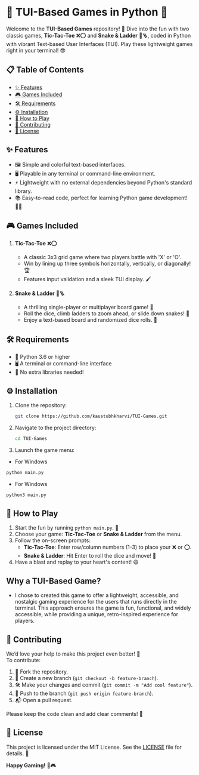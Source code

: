 
# 🎲 TUI-Based Games in Python 🐍

Welcome to the **TUI-Based Games** repository! 🚀 Dive into the fun with two classic games, **Tic-Tac-Toe** ❌⭕ and **Snake & Ladder** 🐍🪜, coded in Python with vibrant Text-based User Interfaces (TUI). Play these lightweight games right in your terminal! 😎

## 📋 Table of Contents
- [✨ Features](#features)
- [🎮 Games Included](#games-included)
- [🛠 Requirements](#requirements)
- [⚙️ Installation](#installation)
- [🎯 How to Play](#how-to-play)
- [🤝 Contributing](#contributing)
- [📜 License](#license)

## ✨ Features
- 🖼 Simple and colorful text-based interfaces.
- 🖥 Playable in any terminal or command-line environment.
- ⚡ Lightweight with no external dependencies beyond Python's standard library.
- 📚 Easy-to-read code, perfect for learning Python game development! 🧑‍💻

## 🎮 Games Included
1. **Tic-Tac-Toe** ❌⭕  
   - A classic 3x3 grid game where two players battle with 'X' or 'O'.  
   - Win by lining up three symbols horizontally, vertically, or diagonally! 🏆  
   - Features input validation and a sleek TUI display. 🖌

2. **Snake & Ladder** 🐍🪜  
   - A thrilling single-player or multiplayer board game! 🎲  
   - Roll the dice, climb ladders to zoom ahead, or slide down snakes! 🐍  
   - Enjoy a text-based board and randomized dice rolls. 🎰

## 🛠 Requirements
- 🐍 Python 3.6 or higher
- 🖥 A terminal or command-line interface
- 🚫 No extra libraries needed!

## ⚙️ Installation
1. Clone the repository:  
   ```bash
   git clone https://github.com/kaustubhkharvi/TUI-Games.git
   ```
2. Navigate to the project directory:  
   ```bash
   cd TUI-Games
   ```
3. Launch the game menu:
  - For Windows 
   ```bash
   python main.py
   ```
 - For Windows 
  ```bash
  python3 main.py
  ```

## 🎯 How to Play
1. Start the fun by running `python main.py`. 🎉  
2. Choose your game: **Tic-Tac-Toe** or **Snake & Ladder** from the menu.  
3. Follow the on-screen prompts:  
   - **Tic-Tac-Toe**: Enter row/column numbers (1-3) to place your ❌ or ⭕.  
   - **Snake & Ladder**: Hit Enter to roll the dice and move! 🎲  
4. Have a blast and replay to your heart's content! 😄

## Why a TUI-Based Game?
 - I chose to created this game to offer a lightweight, accessible, and nostalgic gaming experience for the users that runs directly in the terminal. This approach ensures the game is fun, functional, and widely    accessible, while providing a unique, retro-inspired experience for players.

## 🤝 Contributing
We’d love your help to make this project even better! 🌟  
To contribute:  
1. 🍴 Fork the repository.  
2. 🌱 Create a new branch (`git checkout -b feature-branch`).  
3. 🛠 Make your changes and commit (`git commit -m "Add cool feature"`).  
4. 🚀 Push to the branch (`git push origin feature-branch`).  
5. 📬 Open a pull request.  

Please keep the code clean and add clear comments! 📝

## 📜 License
This project is licensed under the MIT License. See the [LICENSE](LICENSE) file for details. 📄

**Happy Gaming!** 🎉🎮

